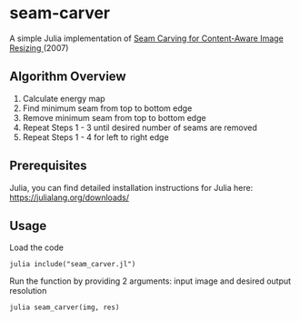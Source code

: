 # seam-carver
A simple Julia implementation of [Seam Carving for Content-Aware Image Resizing ](https://inst.eecs.berkeley.edu/~cs194-26/fa18/hw/proj4-seamcarving/imret.pdf) (2007)

## Algorithm Overview
1. Calculate energy map
2. Find minimum seam from top to bottom edge
3. Remove minimum seam from top to bottom edge
4. Repeat Steps 1 - 3 until desired number of seams are removed
5. Repeat Steps 1 - 4 for left to right edge

## Prerequisites
Julia, you can find detailed installation instructions for Julia here: https://julialang.org/downloads/

## Usage
Load the code

`julia include("seam_carver.jl")`

Run the function by providing 2 arguments: input image and desired output resolution

`julia seam_carver(img, res)`
